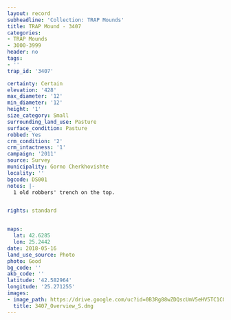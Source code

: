```yaml
---
layout: record
subheadline: 'Collection: TRAP Mounds'
title: TRAP Mound - 3407
categories:
- TRAP Mounds
- 3000-3999
header: no
tags:
- ''
trap_id: '3407'

certainty: Certain
elevation: '428'
max_diameter: '12'
min_diameter: '12'
height: '1'
size_category: Small
surrounding_land_use: Pasture
surface_condition: Pasture
robbed: Yes
crm_condition: '2'
crm_intactness: '1'
campaign: '2011'
source: Survey
municipality: Gorno Cherkhovishte
locality: ''
bgcode: DS001
notes: |-
  1 old robbers' trench on the top.


rights: standard


maps:
  lat: 42.6285
  lon: 25.2442
date: 2018-05-16
land_use_source: Photo
photo: Good
bg_code: ''
akb_code: ''
latitude: '42.582964'
longitude: '25.271255'
images:
- image_path: https://drive.google.com/uc?id=0B3Rg88wZDQscUmV5eHV5TC1COXc
  title: 3407_Overview_S.dng
---
```

